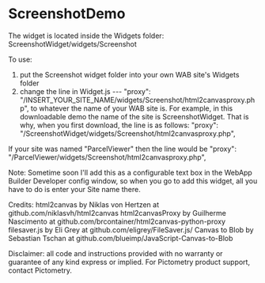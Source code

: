 # ScreenshotDemo

The widget is located inside the Widgets folder:  
ScreenshotWidget/widgets/Screenshot  

To use:
1) put the Screenshot widget folder into your own WAB site's Widgets folder
2) change    the line in Widget.js ---
      "proxy": "/INSERT_YOUR_SITE_NAME/widgets/Screenshot/html2canvasproxy.php",
to whatever the name of your WAB site is.  For example, in this downloadable demo the name of the site is 
ScreenshotWidget.  That is why, when you first download, the line is as follows:
"proxy": "/ScreenshotWidget/widgets/Screenshot/html2canvasproxy.php",

If your site was named "ParcelViewer" then the line would be
"proxy": "/ParcelViewer/widgets/Screenshot/html2canvasproxy.php",

Note: Sometime soon I'll add this as a configurable text box in the WebApp Builder Developer 
config window, so when you go to add this widget, all you have to do is enter your Site name there.



Credits: 
html2canvas by Niklas von Hertzen at github.com/niklasvh/html2canvas
html2canvasProxy by Guilherme Nascimento at github.com/brcontainer/html2canvas-python-proxy 
filesaver.js by Eli Grey at github.com/eligrey/FileSaver.js/
Canvas to Blob by Sebastian Tschan at github.com/blueimp/JavaScript-Canvas-to-Blob

Disclaimer: all code and instructions provided with no warranty or guarantee of any kind express or implied. For Pictometry product support, contact Pictometry.
